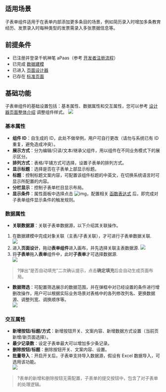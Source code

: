 ## 适用场景

子表单组件适用于在表单内部添加更多条目的场景，例如简历录入时增加多条教育经历、发票录入时每种类型的发票需录入多张票据信息等。

## 前提条件

- 已注册并登录千帆神笔 aPaas（参考 [开发者注册流程](https://cloud.tencent.com/document/product/1365/68054)）
- 已完成 [数据建模](https://cloud.tencent.com/document/product/1365/67951)
- 已进入 [页面设计器](https://cloud.tencent.com/document/product/1365/67961)
- 已存在 [标准页面](https://cloud.tencent.com/document/product/1365/67961)  

## 基础功能

子表单组件的基础设置包括：基本属性、数据属性和交互属性，您可以参考 [设计器页面整体介绍](https://cloud.tencent.com/document/product/1365/67961#.E5.8F.B3.E4.BE.A7.E5.B1.9E.E6.80.A7.E9.9D.A2.E6.9D.BF) 调整组件样式。
![](https://qcloudimg.tencent-cloud.cn/raw/e9962c2cb479aac097236932eeb683c7.png)

### 基本属性

- **组件 ID**：自生成的 ID，此处不做举例，用户可自行更改（请勿与系统已有 ID 重复，避免造成冲突）。   
- **展示方式**：分为编辑/只读/文本/继承父组件，用以组件在不同业务模式下的展示区分。  
- **排列方式**：表格/平铺方式可选择，设置子表单的排列方式。
- **显示标题**：选择是否在子表单上部显示标题。
- **标题**：控制标题文案内容，可配置该组件标题的中英文，在切换系统语言时可显示所配置的内容。  
- **分栏显示**：控制子表单栏目显示布局。 
- **显示条件**：属性面板中选择点击 ![img](https://qcloudimg.tencent-cloud.cn/raw/3ab613315bde0532d6a86c805786cb99.png)，配置相关 [函数表达式](https://cloud.tencent.com/document/product/1365/67905) 后，即完成对子表单组件显示条件的触发规则。 

### 数据属性

- **关联数据源**：关联子表单数据源，以下介绍其关联操作。  


1. 在数据建模中完成对象关联（主表/子表关联），才可进行子表单数据关联.  
   ![](https://qcloudimg.tencent-cloud.cn/raw/a9141d5b516b560aa84f94c2710f5f96.png)  
2. 进入**页面设计**，拖动**表单组件**进入画布，并先选择关联主表数据源. 
   ![](https://qcloudimg.tencent-cloud.cn/raw/05c1095913e34297ece8f70065856580.png)  
3. 将**子表单**拖入**表单**组件中，此时**子表单**才可选择数据源.  
   ![](https://qcloudimg.tencent-cloud.cn/raw/0a3615330dcece938b872278dd730ec6.png)
>?弹出“是否自动填充”二次确认提示，点击**确定填充**后会自动生成页面布局。  
  
- **数据筛选**：可配置筛选展示的数据范围，并在弹框中对已经设置的条件进行增删改操作，用户可以根据实际业务场景对表格中的各列修改列名、更换数据源、调整列宽、调换顺序等。  
![](https://qcloudimg.tencent-cloud.cn/raw/0edd9c47a7e9a19d69851308b73f48f4.png)

### 交互属性 

- **新增按钮/标题/方式**：新增按钮开关、文案内容、新增数据方式设置（当前页新增/新页面选择）。   
- **最少记录数**：设定子表单最大可以增加多少条记录。 
- **删除按钮/标题**：删除按钮开关、文案内容、设置。   
- **批量导入**：开启开关后，子表单支持导入数据源，假设有 Excel 数据导入，可选用该功能。  
  ![](https://qcloudimg.tencent-cloud.cn/raw/b2e11383bbcb60f17b1600b263562bde.png)  
>?表单的新增和删除按钮无需配置，子表单的提交按钮中，包含了对子表单的处理逻辑。
